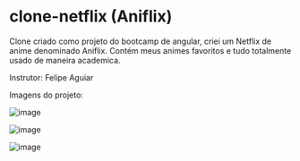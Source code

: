 # clone-netflix (Aniflix)

Clone criado como projeto do bootcamp de angular, criei um Netflix de anime denominado Aniflix. Contém meus animes favoritos e tudo totalmente usado de maneira academica.

Instrutor: Felipe Aguiar

Imagens do projeto:

![image](https://user-images.githubusercontent.com/49026950/110250010-e1ac9b80-7f57-11eb-8823-1b7e508feff5.png)

![image](https://user-images.githubusercontent.com/49026950/110250039-10c30d00-7f58-11eb-9cfb-8bcfbd6b3497.png)

![image](https://user-images.githubusercontent.com/49026950/110250071-4831b980-7f58-11eb-83a4-8488b3d431f2.png)
